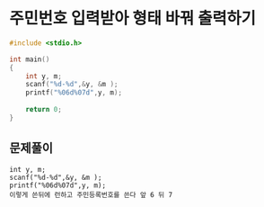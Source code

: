 # 주민번호 입력받아 형태 바꿔 출력하기
``` C
#include <stdio.h>

int main()
{
    int y, m;
    scanf("%d-%d",&y, &m );
    printf("%06d%07d",y, m);
    
    return 0;
}
```
## 문제풀이
    int y, m;
    scanf("%d-%d",&y, &m );
    printf("%06d%07d",y, m);
    이렇게 쓴뒤에 런하고 주민등록번호를 쓴다 앞 6 뒤 7
